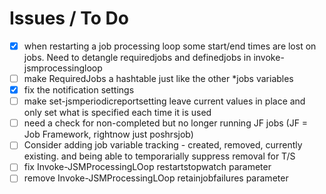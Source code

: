 # Issues / To Do

- [x] when restarting a job processing loop some start/end times are lost on jobs.  Need to detangle requiredjobs and definedjobs in invoke-jsmprocessingloop
- [ ] make RequiredJobs a hashtable just like the other *jobs variables
- [x] fix the notification settings
- [ ] make set-jsmperiodicreportsetting leave current values in place and only set what is specified each time it is used
- [ ] need a check for non-completed but no longer running JF jobs (JF = Job Framework, rightnow just poshrsjob)
- [ ] Consider adding job variable tracking  - created, removed, currently existing. and being able to temporarially suppress removal for T/S
- [ ] fix Invoke-JSMProcessingLOop restartstopwatch parameter
- [ ] remove Invoke-JSMProcessingLOop retainjobfailures parameter